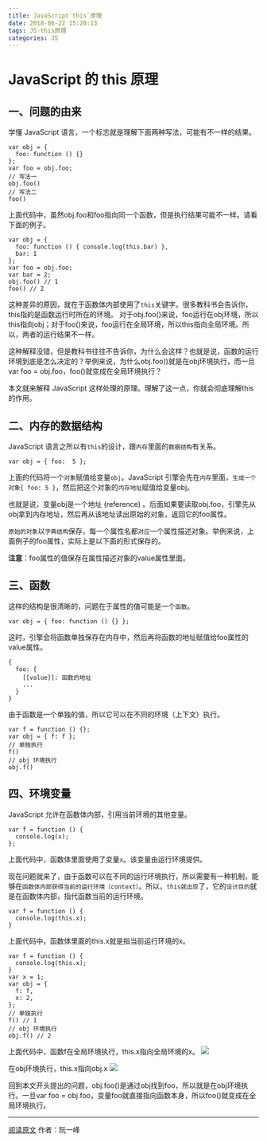 ```yaml
---
title: JavaScript`this`原理
date: 2018-06-22 15:20:13
tags: JS-this原理
categories: JS
---
```

# JavaScript 的 this 原理
## 一、问题的由来
学懂 JavaScript 语言，一个标志就是理解下面两种写法，可能有不一样的结果。

````
var obj = {
  foo: function () {}
};
var foo = obj.foo;
// 写法一
obj.foo()
// 写法二
foo()
````
上面代码中，虽然obj.foo和foo指向同一个函数，但是执行结果可能不一样。请看下面的例子。

````
var obj = {
  foo: function () { console.log(this.bar) },
  bar: 1
};
var foo = obj.foo;
var bar = 2;
obj.foo() // 1
foo() // 2
````

这种差异的原因，就在于函数体内部使用了`this`关键字。很多教科书会告诉你，this指的是函数运行时所在的环境。
对于obj.foo()来说，foo运行在obj环境，所以this指向obj；对于foo()来说，foo运行在全局环境，所以this指向全局环境。所以，两者的运行结果不一样。

这种解释没错，但是教科书往往不告诉你，为什么会这样？也就是说，函数的运行环境到底是怎么决定的？举例来说，为什么obj.foo()就是在obj环境执行，而一旦var foo = obj.foo，foo()就变成在全局环境执行？

本文就来解释 JavaScript 这样处理的原理。理解了这一点，你就会彻底理解this的作用。

## 二、内存的数据结构
JavaScript 语言之所以有`this`的设计，跟`内存`里面的`数据结构`有关系。

````
var obj = { foo:  5 };
````

上面的代码将一个`对象`赋值给变量`obj`。JavaScript 引擎会先在`内存`里面，`生成一个对象{ foo: 5 }`，然后把这个对象的`内存地址`赋值给变量obj。

也就是说，变量obj是一个地址 (reference) 。后面如果要读取obj.foo，引擎先从obj拿到内存地址，然后再从该地址读出原始的对象，返回它的foo属性。

`原始的对象`以`字典结构`保存，每一个属性名都`对应`一个属性描述对象。举例来说，上面例子的foo属性，实际上是以下面的形式保存的。

**注意**：foo属性的值保存在属性描述对象的value属性里面。

## 三、函数
这样的结构是很清晰的，问题在于属性的值可能是一个`函数`。

````
var obj = { foo: function () {} };
````
这时，引擎会将函数单独保存在内存中，然后再将函数的地址赋值给foo属性的value属性。

````
{
  foo: {
    [[value]]: 函数的地址
    ...
  }
}
````

由于函数是一个单独的值，所以它可以在不同的环境（上下文）执行。

````
var f = function () {};
var obj = { f: f };
// 单独执行
f()
// obj 环境执行
obj.f()
````

## 四、环境变量
JavaScript 允许在函数体内部，引用当前环境的其他变量。
````
var f = function () {
  console.log(x);
};
````
上面代码中，函数体里面使用了变量`x`。该变量由运行环境提供。

现在问题就来了，由于函数可以在不同的运行环境执行，所以需要有一种机制，能够在`函数体内部获得当前的运行环境（context）`。所以，`this就出现`了，它的`设计目的`就是在函数体内部，指代函数当前的运行环境。

````
var f = function () {
  console.log(this.x);
}
````
上面代码中，函数体里面的this.x就是指当前运行环境的x。

````
var f = function () {
  console.log(this.x);
}
var x = 1;
var obj = {
  f: f,
  x: 2,
};
// 单独执行
f() // 1
// obj 环境执行
obj.f() // 2
````
上面代码中，函数f在全局环境执行，this.x指向全局环境的x。
![](https://mmbiz.qpic.cn/mmbiz_png/btsCOHx9LAOGjicfd5I43teJ3ickrLuhxcIaH1qiaI67Lt0fZ31q7eTFIqIBcg8mViacnWQD4MChFlaicu4HaUX4SKw/640?wx_fmt=png&tp=webp&wxfrom=5&wx_lazy=1)

在obj环境执行，this.x指向obj.x
![](https://mmbiz.qpic.cn/mmbiz_png/btsCOHx9LAOGjicfd5I43teJ3ickrLuhxco6hl0vCicIXHMat4Kgt1UgdoniaMMldWogk74hVyia9DIXBHbIe142BtQ/640?wx_fmt=png&tp=webp&wxfrom=5&wx_lazy=1)

回到本文开头提出的问题，obj.foo()是通过obj找到foo，所以就是在obj环境执行。一旦var foo = obj.foo，变量foo就直接指向函数本身，所以foo()就变成在全局环境执行。

---
[阅读原文](http://www.ruanyifeng.com/blog/2018/06/javascript-this.html) 作者：阮一峰